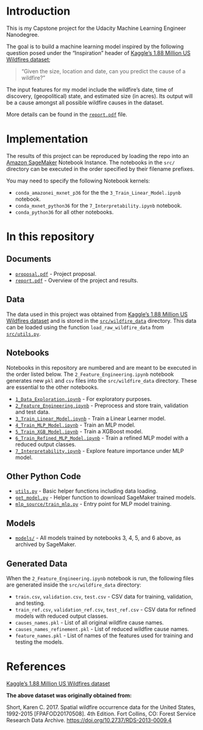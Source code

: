 # Introduction

This is my Capstone project for the Udacity Machine Learning Engineer Nanodegree.

The goal is to build a machine learning model inspired by the following question posed under the “Inspiration” header of [Kaggle’s 1.88 Million US Wildfires dataset](https://www.kaggle.com/rtatman/188-million-us-wildfires);

> “Given the size, location and date, can you predict the cause of a wildfire?”

The input features for my model include the wildfire’s date, time of discovery, (geopolitical) state, and estimated size (in acres). Its output will be a cause amongst all possible wildfire causes in the dataset.

More details can be found in the [`report.pdf`](blob/main/report.pdf) file.

# Implementation
The results of this project can be reproduced by loading the repo into an [Amazon SageMaker](https://aws.amazon.com/sagemaker/) Notebook Instance. The notebooks in the `src/` directory can be executed in the order specified by their filename prefixes.

You may need to specify the following Notebook kernels:

* `conda_amazonei_mxnet_p36` for the the `3_Train_Linear_Model.ipynb` notebook.
* `conda_mxnet_python36` for the `7_Interpretability.ipynb` notebook.
* `conda_python36` for all other notebooks.

# In this repository

## Documents

* [`proposal.pdf`](blob/main/proposal.pdf) - Project proposal.
* [`report.pdf`](blob/main/report.pdf) - Overview of the project and results.

## Data

The data used in this project was obtained from [Kaggle’s 1.88 Million US Wildfires dataset](https://www.kaggle.com/rtatman/188-million-us-wildfires) and is stored in the [`src/wildfire_data`](tree/main/src/wildfire_data) directory. This data can be loaded using the function `load_raw_wildfire_data` from [`src/utils.py`](blob/main/src/utils.py).

## Notebooks

Notebooks in this repository are numbered and are meant to be executed in the order listed below. The `2_Feature_Engineering.ipynb` notebook generates new `pkl` and `csv` files into the `src/wildfire_data` directory. These are essential to the other notebooks.

* [`1_Data_Exploration.ipynb`](blob/main/src/1_Data_Exploration.ipynb) - For exploratory purposes.
* [`2_Feature_Engineering.ipynb`](blob/main/src/2_Feature_Engineering.ipynb) - Preprocess and store train, validation and test data.
* [`3_Train_Linear_Model.ipynb`](blob/main/src/3_Train_Linear_Model.ipynb) - Train a Linear Learner model.
* [`4_Train_MLP_Model.ipynb`](blob/main/src/4_Train_MLP_Model.ipynb) - Train an MLP model.
* [`5_Train_XGB_Model.ipynb`](blob/main/src/5_Train_XGB_Model.ipynb) - Train a XGBoost model.
* [`6_Train_Refined_MLP_Model.ipynb`](blob/main/src/6_Train_Refined_MLP_Model.ipynb) - Train a refined MLP model with a reduced output classes.
* [`7_Interpretability.ipynb`](blob/main/src/7_Interpretability.ipynb) - Explore feature importance under MLP model.

## Other Python Code

* [`utils.py`](blob/main/src/utils.py) - Basic helper functions including data loading.
* [`get_model.py`](blob/main/src/get_model.py) - Helper function to download SageMaker trained models.
* [`mlp_source/train_mlp.py`](blob/main/src/mlp_source/train_mlp.py) - Entry point for MLP model training.

## Models

* [`models/`](tree/main/src/models) - All models trained by notebooks 3, 4, 5, and 6 above, as archived by SageMaker.

## Generated Data

When the `2_Feature_Engineering.ipynb` notebook is run, the following files are generated inside the `src/wildfire_data` directory:

* `train.csv`, `validation.csv`, `test.csv` - CSV data for training, validation, and testing.
* `train_ref.csv`, `validation_ref.csv`, `test_ref.csv` - CSV data for refined models with reduced output classes.
* `causes_names.pkl` - List of all original wildfire cause names.
* `causes_names_refinement.pkl` - List of reduced wildfire cause names.
* `feature_names.pkl` - List of names of the features used for training and testing the models.

# References

[Kaggle’s 1.88 Million US Wildfires dataset](https://www.kaggle.com/rtatman/188-million-us-wildfires)

**The above dataset was originally obtained from:**

Short, Karen C. 2017. Spatial wildfire occurrence data for the United States, 1992-2015 [FPAFOD20170508]. 4th Edition. Fort Collins, CO: Forest Service Research Data Archive. https://doi.org/10.2737/RDS-2013-0009.4
